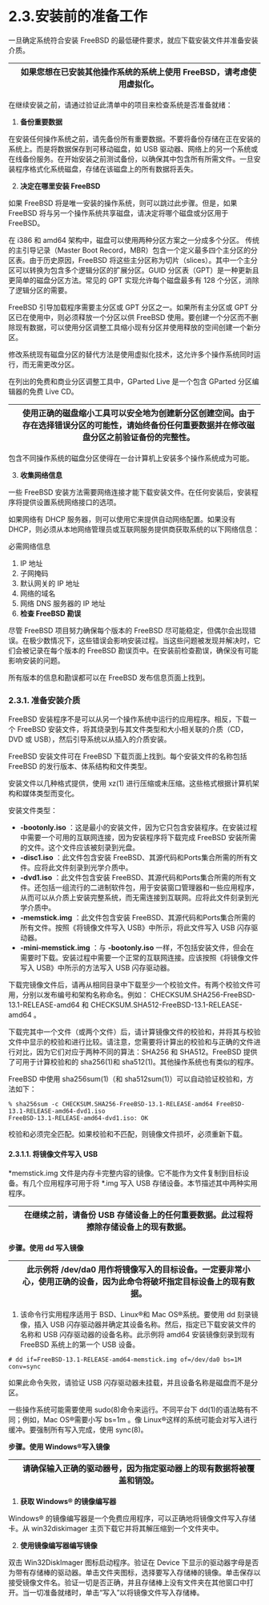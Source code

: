 # 2.3.安装前的准备工作

一旦确定系统符合安装 FreeBSD 的最低硬件要求，就应下载安装文件并准备安装介质。

|  | 如果您想在已安装其他操作系统的系统上使用 FreeBSD，请考虑使用虚拟化。 |
| -- | ---------------------------------------------------------------------- |

在继续安装之前，请通过验证此清单中的项目来检查系统是否准备就绪：

1. **备份重要数据**

在安装任何操作系统之前，请先备份所有重要数据。不要将备份存储在正在安装的系统上。而是将数据保存到可移动磁盘，如 USB 驱动器、网络上的另一个系统或在线备份服务。在开始安装之前测试备份，以确保其中包含所有所需文件。一旦安装程序格式化系统磁盘，存储在该磁盘上的所有数据将丢失。

2. **决定在哪里安装 FreeBSD**

如果 FreeBSD 将是唯一安装的操作系统，则可以跳过此步骤。但是，如果 FreeBSD 将与另一个操作系统共享磁盘，请决定将哪个磁盘或分区用于 FreeBSD。

在 i386 和 amd64 架构中，磁盘可以使用两种分区方案之一分成多个分区。 传统的主引导记录（Master Boot Record，MBR）包含一个定义最多四个主分区的分区表。由于历史原因，FreeBSD 将这些主分区称为切片（slices）。其中一个主分区可以转换为包含多个逻辑分区的扩展分区。GUID 分区表（GPT）是一种更新且更简单的磁盘分区方法。常见的 GPT 实现允许每个磁盘最多有 128 个分区，消除了逻辑分区的需要。

FreeBSD 引导加载程序需要主分区或 GPT 分区之一。如果所有主分区或 GPT 分区已在使用中，则必须释放一个分区以供 FreeBSD 使用。要创建一个分区而不删除现有数据，可以使用分区调整工具缩小现有分区并使用释放的空间创建一个新分区。

修改系统现有磁盘分区的替代方法是使用虚拟化技术，这允许多个操作系统同时运行，而无需更改分区。

在列出的免费和商业分区调整工具中，GParted Live 是一个包含 GParted 分区编辑器的免费 Live CD。

|  | 使用正确的磁盘缩小工具可以安全地为创建新分区创建空间。由于存在选择错误分区的可能性，请始终备份任何重要数据并在修改磁盘分区之前验证备份的完整性。 |
| -- | -------------------------------------------------------------------------------------------------------------------------------------------------- |

包含不同操作系统的磁盘分区使得在一台计算机上安装多个操作系统成为可能。

3. **收集网络信息**

一些 FreeBSD 安装方法需要网络连接才能下载安装文件。在任何安装后，安装程序将提供设置系统网络接口的选项。

如果网络有 DHCP 服务器，则可以使用它来提供自动网络配置。如果没有 DHCP，则必须从本地网络管理员或互联网服务提供商获取系统的以下网络信息：

必需网络信息

1. IP 地址
2. 子网掩码
3. 默认网关的 IP 地址
4. 网络的域名
5. 网络 DNS 服务器的 IP 地址
6. **检查 FreeBSD 勘误**

尽管 FreeBSD 项目努力确保每个版本的 FreeBSD 尽可能稳定，但偶尔会出现错误。在极少数情况下，这些错误会影响安装过程。当这些问题被发现并解决时，它们会被记录在每个版本的 FreeBSD 勘误页中。在安装前检查勘误，确保没有可能影响安装的问题。

所有版本的信息和勘误都可以在 FreeBSD 发布信息页面上找到。

### 2.3.1. 准备安装介质

FreeBSD 安装程序不是可以从另一个操作系统中运行的应用程序。相反，下载一个 FreeBSD 安装文件，将其烧录到与其文件类型和大小相关联的介质（CD，DVD 或 USB），然后引导系统以从插入的介质安装。

FreeBSD 安装文件可在 FreeBSD 下载页面上找到。每个安装文件的名称包括 FreeBSD 的发行版本、体系结构和文件类型。

安装文件以几种格式提供，使用 xz(1) 进行压缩或未压缩。这些格式根据计算机架构和媒体类型而变化。

安装文件类型：

*  **-bootonly.iso** ：这是最小的安装文件，因为它只包含安装程序。在安装过程中需要一个可用的互联网连接，因为安装程序将下载完成 FreeBSD 安装所需的文件。这个文件应该被刻录到光盘。
*  **-disc1.iso** ：此文件包含安装 FreeBSD、其源代码和Ports集合所需的所有文件。应将此文件刻录到光学介质中。
*  **-dvd1.iso** ：此文件包含安装 FreeBSD、其源代码和Ports集合所需的所有文件。还包括一组流行的二进制软件包，用于安装窗口管理器和一些应用程序，从而可以从介质上安装完整系统，而无需连接到互联网。应将此文件刻录到光学介质中。
*  **-memstick.img** ：此文件包含安装 FreeBSD、其源代码和Ports集合所需的所有文件。按照《将镜像文件写入 USB》中所示，将此文件写入 USB 闪存驱动器。
*  **-mini-memstick.img** ：与  **-bootonly.iso** 一样，不包括安装文件，但会在需要时下载。安装过程中需要一个正常的互联网连接。应该按照《将镜像文件写入 USB》中所示的方法写入 USB 闪存驱动器。

下载完镜像文件后，请再从相同目录中下载至少一个校验文件。有两个校验文件可用，分别以发布编号和架构名称命名。例如： CHECKSUM.SHA256-FreeBSD-13.1-RELEASE-amd64 和 CHECKSUM.SHA512-FreeBSD-13.1-RELEASE-amd64 。

下载完其中一个文件（或两个文件）后，请计算镜像文件的校验和，并将其与校验文件中显示的校验和进行比较。请注意，您需要将计算出的校验和与正确的文件进行对比，因为它们对应于两种不同的算法：SHA256 和 SHA512。FreeBSD 提供了可用于计算校验和的 sha256(1)和 sha512(1)。其他操作系统也有类似的程序。

FreeBSD 中使用 sha256sum(1)（和 sha512sum(1)）可以自动验证校验和，方法如下：

```
% sha256sum -c CHECKSUM.SHA256-FreeBSD-13.1-RELEASE-amd64 FreeBSD-13.1-RELEASE-amd64-dvd1.iso
FreeBSD-13.1-RELEASE-amd64-dvd1.iso: OK
```

校验和必须完全匹配。如果校验和不匹配，则镜像文件损坏，必须重新下载。

#### 2.3.1.1. 将镜像文件写入 USB

*memstick.img 文件是内存卡完整内容的镜像。它不能作为文件复制到目标设备。有几个应用程序可用于将 *.img 写入 USB 存储设备。本节描述其中两种实用程序。

|  | 在继续之前，请备份 USB 存储设备上的任何重要数据。此过程将擦除存储设备上的现有数据。 |
| -- | ------------------------------------------------------------------------------------- |

**步骤。使用 dd 写入镜像**

|  | 此示例将 /dev/da0 用作将镜像写入的目标设备。一定要非常小心，使用正确的设备，因为此命令将破坏指定目标设备上的现有数据。 |
| -- | ------------------------------------------------------------------------------------------------------------------------ |

1. 该命令行实用程序适用于 BSD、Linux®和 Mac OS®系统。要使用 dd 刻录镜像，插入 USB 闪存驱动器并确定其设备名称。然后，指定已下载安装文件的名称和 USB 闪存驱动器的设备名称。此示例将 amd64 安装镜像刻录到现有 FreeBSD 系统上的第一个 USB 设备。

```
# dd if=FreeBSD-13.1-RELEASE-amd64-memstick.img of=/dev/da0 bs=1M conv=sync
```

如果此命令失败，请验证 USB 闪存驱动器未挂载，并且设备名称是磁盘而不是分区。

一些操作系统可能需要使用 sudo(8)命令来运行。不同平台下 dd(1)的语法略有不同；例如，Mac OS®需要小写 bs=1m 。像 Linux®这样的系统可能会对写入进行缓冲。要强制所有写入完成，使用 sync(8)。

**步骤。使用 Windows®写入镜像**

|  | 请确保输入正确的驱动器号，因为指定驱动器上的现有数据将被覆盖和销毁。 |
| -- | ---------------------------------------------------------------------- |

1. **获取 Windows® 的镜像编写器**

Windows® 的镜像编写器是一个免费应用程序，可以正确地将镜像文件写入存储卡。从 win32diskimager 主页下载它并将其解压缩到一个文件夹中。

2. **使用镜像编写器编写镜像**

双击 Win32DiskImager 图标启动程序。验证在 Device 下显示的驱动器字母是否为带有存储棒的驱动器。单击文件夹图标，选择要写入存储棒的镜像。单击保存以接受镜像文件名。验证一切是否正确，并且存储棒上没有文件夹在其他窗口中打开。当一切准备就绪时，单击“写入”以将镜像文件写入存储棒。
